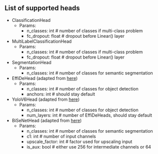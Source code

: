 ## List of supported heads
- ClassificationHead
  - Params:
    - n_classes: int # number of classes if multi-class problem
    - fc_dropout: float # dropout before Linear() layer
- MultiLabelClassificationHead
  - Params:
    - n_classes: int # number of classes if multi-class problem
    - fc_dropout: float # dropout before Linear() layer
- SegmentationHead
  - Params:
    - n_classes: int # number of classes for semantic segmentation
- EffiDeHead (adapted from [here](https://github.com/meituan/YOLOv6/blob/725913050e15a31cd091dfd7795a1891b0524d35/yolov6/models/effidehead.py))
  - Params:
    - n_classes: int # number of classes for object detection
    - anchors: int # should stay default
- YoloV6Head (adapted from [here](https://github.com/meituan/YOLOv6/blob/725913050e15a31cd091dfd7795a1891b0524d35/yolov6/models/effidehead.py))
  - Params:
    - n_classes: int # number of classes for object detection
    - num_layers: int # number of EffiDeHeads, should stay default
- BiSeNetHead (adapted from [here](https://github.com/taveraantonio/BiseNetv1))
  - Params:
    - n_classes: int # number of classes for semantic segmentation
    - c1: int # number of input channels
    - upscale_factor: int # factor used for upscaling input
    - is_aux: bool # either use 256 for intermediate channels or 64
